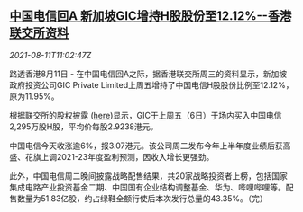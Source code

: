 <!--1628681463000-->
[中国电信回A 新加坡GIC增持H股股份至12.12%--香港联交所资料](https://cn.reuters.com/article/sg-gic-china-telecom-ipo-0811-idCNKBS2FC14S)
------

<div><i>2021-08-11T11:02:47Z</i></div><p>路透香港8月11日 - 在中国电信回A之际，据香港联交所周三的资料显示，新加坡政府投资公司GIC Private Limited上周五增持了中国电信H股股份比例至12.12%，原为11.95%。</p><p>根据联交所的股权披露 (<a href="https://di.hkex.com.hk/di/NSForm2.aspx?fn=CS20210811E00074&amp;sa2=ns&amp;sid=1605&amp;sd=11/08/2020&amp;ed=11/08/2021&amp;sa1=cl&amp;scsd=11/08/2020&amp;sced=11/08/2021&amp;sc=00728&amp;src=Main&amp;lang=ZH&amp;tk=ds">here</a>)显示，GIC于上周五（6日）于场内买入中国电信2,295万股H股，平均价每股2.9238港元。</p><p>中国电信今天收涨逾6%，报3.07港元。该公司周二发布今年上半年度业绩后获高盛、花旗上调2021-23年度盈利预测，因收入增长更强劲。</p><p>此外，中国电信周二晚间披露战略配售结果，共20家战略投资者上榜，包括国家集成电路产业投资基金二期、中国国有企业结构调整基金、华为、哔哩哔哩等。配售数量为51.83亿股，约占绿鞋全额行使后本次发行总量的43.35%。（完）</p>

